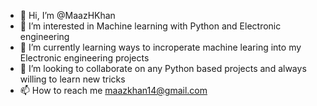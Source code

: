 - 👋 Hi, I’m @MaazHKhan
- 👀 I’m interested in Machine learning with Python and Electronic engineering
- 🌱 I’m currently learning ways to incroperate machine learing into my Electronic engineering projects
- 💞️ I’m looking to collaborate on any Python based projects and always willing to learn new tricks
- 📫 How to reach me maazkhan14@gmail.com
